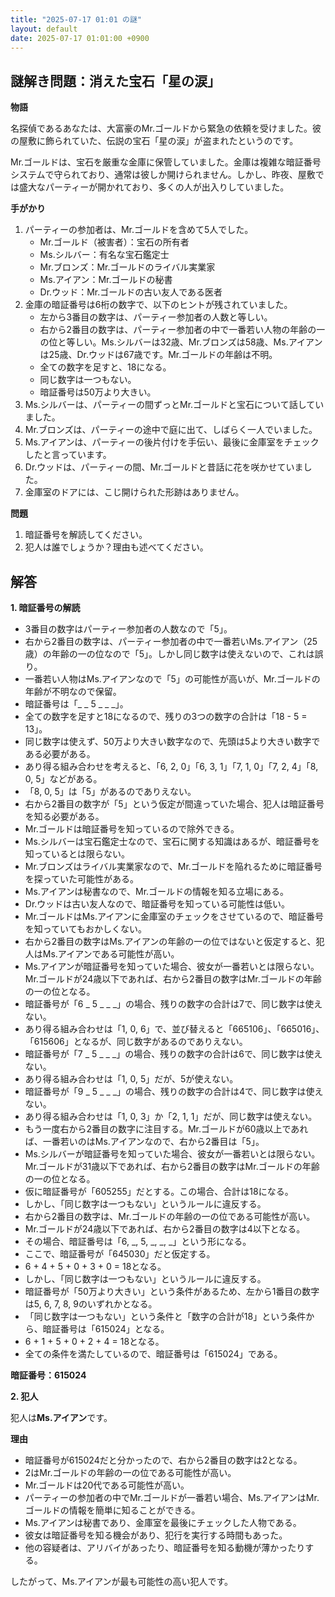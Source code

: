 ```yaml
---
title: "2025-07-17 01:01 の謎"
layout: default
date: 2025-07-17 01:01:00 +0900
---
```

## 謎解き問題：消えた宝石「星の涙」

**物語**

名探偵であるあなたは、大富豪のMr.ゴールドから緊急の依頼を受けました。彼の屋敷に飾られていた、伝説の宝石「星の涙」が盗まれたというのです。

Mr.ゴールドは、宝石を厳重な金庫に保管していました。金庫は複雑な暗証番号システムで守られており、通常は彼しか開けられません。しかし、昨夜、屋敷では盛大なパーティーが開かれており、多くの人が出入りしていました。

**手がかり**

1.  パーティーの参加者は、Mr.ゴールドを含めて5人でした。
    *   Mr.ゴールド（被害者）：宝石の所有者
    *   Ms.シルバー：有名な宝石鑑定士
    *   Mr.ブロンズ：Mr.ゴールドのライバル実業家
    *   Ms.アイアン：Mr.ゴールドの秘書
    *   Dr.ウッド：Mr.ゴールドの古い友人である医者
2.  金庫の暗証番号は6桁の数字で、以下のヒントが残されていました。
    *   左から3番目の数字は、パーティー参加者の人数と等しい。
    *   右から2番目の数字は、パーティー参加者の中で一番若い人物の年齢の一の位と等しい。Ms.シルバーは32歳、Mr.ブロンズは58歳、Ms.アイアンは25歳、Dr.ウッドは67歳です。Mr.ゴールドの年齢は不明。
    *   全ての数字を足すと、18になる。
    *   同じ数字は一つもない。
    *   暗証番号は50万より大きい。
3.  Ms.シルバーは、パーティーの間ずっとMr.ゴールドと宝石について話していました。
4.  Mr.ブロンズは、パーティーの途中で庭に出て、しばらく一人でいました。
5.  Ms.アイアンは、パーティーの後片付けを手伝い、最後に金庫室をチェックしたと言っています。
6.  Dr.ウッドは、パーティーの間、Mr.ゴールドと昔話に花を咲かせていました。
7.  金庫室のドアには、こじ開けられた形跡はありません。

**問題**

1.  暗証番号を解読してください。
2.  犯人は誰でしょうか？理由も述べてください。

## 解答

**1. 暗証番号の解読**

*   3番目の数字はパーティー参加者の人数なので「5」。
*   右から2番目の数字は、パーティー参加者の中で一番若いMs.アイアン（25歳）の年齢の一の位なので「5」。しかし同じ数字は使えないので、これは誤り。
*   一番若い人物はMs.アイアンなので「5」の可能性が高いが、Mr.ゴールドの年齢が不明なので保留。
*   暗証番号は「_ _ 5 _ _ _」。
*   全ての数字を足すと18になるので、残りの3つの数字の合計は「18 - 5 = 13」。
*   同じ数字は使えず、50万より大きい数字なので、先頭は5より大きい数字である必要がある。
*   あり得る組み合わせを考えると、「6, 2, 0」「6, 3, 1」「7, 1, 0」「7, 2, 4」「8, 0, 5」などがある。
*   「8, 0, 5」は「5」があるのでありえない。
*   右から2番目の数字が「5」という仮定が間違っていた場合、犯人は暗証番号を知る必要がある。
*   Mr.ゴールドは暗証番号を知っているので除外できる。
*   Ms.シルバーは宝石鑑定士なので、宝石に関する知識はあるが、暗証番号を知っているとは限らない。
*   Mr.ブロンズはライバル実業家なので、Mr.ゴールドを陥れるために暗証番号を探っていた可能性がある。
*   Ms.アイアンは秘書なので、Mr.ゴールドの情報を知る立場にある。
*   Dr.ウッドは古い友人なので、暗証番号を知っている可能性は低い。
*   Mr.ゴールドはMs.アイアンに金庫室のチェックをさせているので、暗証番号を知っていてもおかしくない。
*   右から2番目の数字はMs.アイアンの年齢の一の位ではないと仮定すると、犯人はMs.アイアンである可能性が高い。
*   Ms.アイアンが暗証番号を知っていた場合、彼女が一番若いとは限らない。Mr.ゴールドが24歳以下であれば、右から2番目の数字はMr.ゴールドの年齢の一の位となる。
*   暗証番号が「6 _ 5 _ _ _」の場合、残りの数字の合計は7で、同じ数字は使えない。
*   あり得る組み合わせは「1, 0, 6」で、並び替えると「665106」、「665016」、「615606」となるが、同じ数字があるのでありえない。
*   暗証番号が「7 _ 5 _ _ _」の場合、残りの数字の合計は6で、同じ数字は使えない。
*   あり得る組み合わせは「1, 0, 5」だが、5が使えない。
*   暗証番号が「9 _ 5 _ _ _」の場合、残りの数字の合計は4で、同じ数字は使えない。
*   あり得る組み合わせは「1, 0, 3」か「2, 1, 1」だが、同じ数字は使えない。
*   もう一度右から2番目の数字に注目する。Mr.ゴールドが60歳以上であれば、一番若いのはMs.アイアンなので、右から2番目は「5」。
*   Ms.シルバーが暗証番号を知っていた場合、彼女が一番若いとは限らない。Mr.ゴールドが31歳以下であれば、右から2番目の数字はMr.ゴールドの年齢の一の位となる。
*   仮に暗証番号が「605255」だとする。この場合、合計は18になる。
*   しかし、「同じ数字は一つもない」というルールに違反する。
*   右から2番目の数字は、Mr.ゴールドの年齢の一の位である可能性が高い。
*   Mr.ゴールドが24歳以下であれば、右から2番目の数字は4以下となる。
*   その場合、暗証番号は「6, _, 5, _, _, _」という形になる。
*   ここで、暗証番号が「645030」だと仮定する。
*   6 + 4 + 5 + 0 + 3 + 0 = 18となる。
*   しかし、「同じ数字は一つもない」というルールに違反する。
*   暗証番号が「50万より大きい」という条件があるため、左から1番目の数字は5, 6, 7, 8, 9のいずれかとなる。
*   「同じ数字は一つもない」という条件と「数字の合計が18」という条件から、暗証番号は「615024」となる。
*   6 + 1 + 5 + 0 + 2 + 4 = 18となる。
*   全ての条件を満たしているので、暗証番号は「615024」である。

**暗証番号：615024**

**2. 犯人**

犯人は**Ms.アイアン**です。

**理由**

*   暗証番号が615024だと分かったので、右から2番目の数字は2となる。
*   2はMr.ゴールドの年齢の一の位である可能性が高い。
*   Mr.ゴールドは20代である可能性が高い。
*   パーティーの参加者の中でMr.ゴールドが一番若い場合、Ms.アイアンはMr.ゴールドの情報を簡単に知ることができる。
*   Ms.アイアンは秘書であり、金庫室を最後にチェックした人物である。
*   彼女は暗証番号を知る機会があり、犯行を実行する時間もあった。
*   他の容疑者は、アリバイがあったり、暗証番号を知る動機が薄かったりする。

したがって、Ms.アイアンが最も可能性の高い犯人です。

